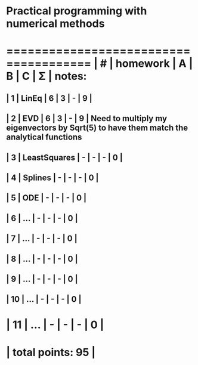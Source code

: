 # Practical programming with numerical methods

 ======================================
| #  | homework      | A | B | C | Σ   | notes:
 ======================================
| 1  | LinEq         | 6 | 3 | - |  9  |
---------------------------------------
| 2  | EVD           | 6 | 3 | - |  9  | Need to multiply my eigenvectors by Sqrt(5) to have them match the analytical functions
---------------------------------------
| 3  | LeastSquares  | - | - | - |  0  |
---------------------------------------
| 4  | Splines       | - | - | - |  0  |
---------------------------------------
| 5  | ODE           | - | - | - |  0  |
---------------------------------------
| 6  | ...           | - | - | - |  0  |
---------------------------------------
| 7  | ...           | - | - | - |  0  |
---------------------------------------
| 8  | ...           | - | - | - |  0  |
---------------------------------------
| 9  | ...           | - | - | - |  0  |
---------------------------------------
| 10 | ...           | - | - | - |  0  |
---------------------------------------
| 11 | ...           | - | - | - |  0  |
 ======================================
|                    total points: 95  |
 ======================================
